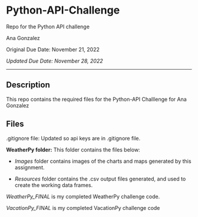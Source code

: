 # Python-API-Challenge


Repo for the Python API challenge 

Ana Gonzalez

Original Due Date: November 21, 2022

*Updated Due Date: November 28, 2022*

---

## Description

This repo contains the required files for the Python-API Challlenge for Ana Gonzalez

## Files

.gitignore file: Updated so api keys are in .gitignore file.

**WeatherPy folder:** This folder contains the files below:

* *Images* folder contains images of the charts and maps generated by this assignment.

* *Resources* folder contains the .csv output files generated, and used to create the working data frames.

*WeatherPy_FINAL* is my completed WeatherPy challenge code.

*VacationPy_FINAL* is my completed VacationPy challenge code



